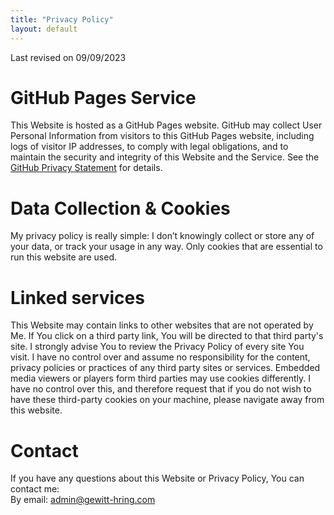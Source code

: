 ```yaml
---
title: "Privacy Policy"
layout: default
---
```

Last revised on 09/09/2023

# GitHub Pages Service

This Website is hosted as a GitHub Pages website. GitHub may collect User Personal Information from visitors to this GitHub Pages website, including logs of visitor IP addresses, to comply with legal obligations, and to maintain the security and integrity of this Website and the Service. See the [GitHub Privacy Statement](https://docs.github.com/en/site-policy/privacy-policies/github-privacy-statement) for details.

# Data Collection & Cookies
My privacy policy is really simple: I don’t knowingly collect or store any of your data, or track your usage in any way. Only cookies that are essential to run this website are used.

# Linked services
This Website may contain links to other websites that are not operated by Me. If You click on a third party link, You will be directed to that third party's site. I strongly advise You to review the Privacy Policy of every site You visit.
I have no control over and assume no responsibility for the content, privacy policies or practices of any third party sites or services.
Embedded media viewers or players form third parties may use cookies differently. I have no control over this, and therefore request that if you do not wish to have these third-party cookies on your machine, please navigate away from this website.

# Contact
If you have any questions about this Website or Privacy Policy, You can contact me:  
By email: admin@gewitt-hring.com
